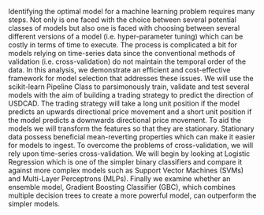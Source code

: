 Identifying the optimal model for a machine learning problem requires many steps.  Not only is one faced with the choice between several potential classes of models but also one is faced with choosing between several different versions of a model (i.e. hyper-parameter tuning) which can be costly in terms of time to execute. The process is complicated a bit for models relying on time-series data since the conventional methods of validation (i.e. cross-validation) do not maintain the temporal order of the data.  In this analysis, we demonstrate an efficient and cost-effective framework for model selection that addresses these issues.  We will use the scikit-learn Pipeline Class to parsimonously train, validate and test several models with the aim of building a trading strategy to predict the direction of USDCAD.  The trading strategy will take a long unit position if the model predicts an upwards directional price movement and a short unit position if the model predicts a downwards directional price movement.  To aid the models we will transform the features so that they are stationary.  Stationary data possess beneficial mean-reverting properties which can make it easier for models to ingest.  To overcome the problems of cross-validation, we will rely upon time-series cross-validation. We will begin by looking at Logistic Regression which is one of the simpler binary classifiers and compare it against more complex models such as Support Vector Machines (SVMs) and Multi-Layer Perceptrons (MLPs).  Finally we examine whether an ensemble model, Gradient Boosting Classifier (GBC), which combines multiple decision trees to create a more powerful model, can outperform the simpler models.  